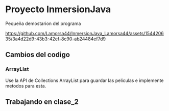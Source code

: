 # Proyecto InmersionJava

<p>Pequeña demostarion del programa</p>

https://github.com/Lamorsa44/InmersionJava_Lamorsa44/assets/154420635/3a4d22d9-43b3-42ef-8c90-ab24484ef7d9

## Cambios del codigo

### ArrayList

<p>Use la API de Collections ArrayList para guardar las peliculas e implemente metodos para esta.</p>

## Trabajando en clase_2
